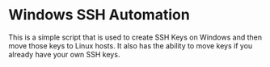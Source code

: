 <h1>Windows SSH Automation</h1>

This is a simple script that is used to create SSH Keys on Windows and then move those keys to Linux hosts. 
It also has the ability to move keys if you already have your own SSH keys.
